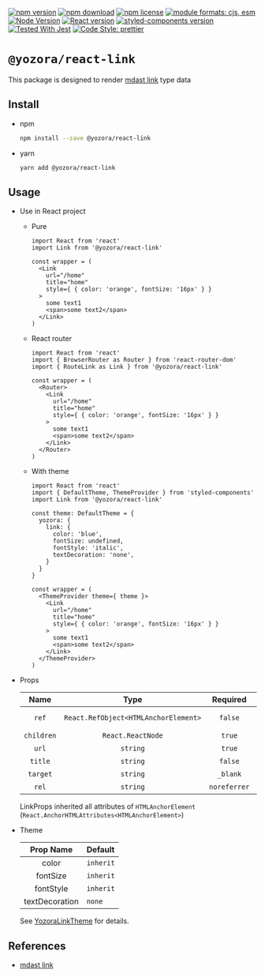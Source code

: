 [![npm version](https://img.shields.io/npm/v/@yozora/react-link.svg)](https://www.npmjs.com/package/@yozora/react-link)
[![npm download](https://img.shields.io/npm/dm/@yozora/react-link.svg)](https://www.npmjs.com/package/@yozora/react-link)
[![npm license](https://img.shields.io/npm/l/@yozora/react-link.svg)](https://www.npmjs.com/package/@yozora/react-link)
[![module formats: cjs, esm](https://img.shields.io/badge/module_formats-cjs%2C%20esm-green.svg)](#install)
[![Node Version](https://img.shields.io/node/v/@yozora/react-link)](https://github.com/nodejs/node)
[![React version](https://img.shields.io/npm/dependency-version/@yozora/react-link/peer/react)](https://github.com/facebook/react)
[![styled-components version](https://img.shields.io/npm/dependency-version/@yozora/react-link/peer/styled-components)](https://github.com/styled-components/styled-components)
[![Tested With Jest](https://img.shields.io/badge/tested_with-jest-9c465e.svg)](https://github.com/facebook/jest)
[![Code Style: prettier](https://img.shields.io/badge/code_style-prettier-ff69b4.svg?style=flat-square)](https://github.com/prettier/prettier)


# `@yozora/react-link`

This package is designed to render [mdast link][] type data


## Install

* npm

  ```bash
  npm install --save @yozora/react-link
  ```

* yarn

  ```bash
  yarn add @yozora/react-link
  ```

## Usage
  * Use in React project

    - Pure

      ```tsx
      import React from 'react'
      import Link from '@yozora/react-link'

      const wrapper = (
        <Link
          url="/home"
          title="home"
          style={ { color: 'orange', fontSize: '16px' } }
        >
          some text1
          <span>some text2</span>
        </Link>
      )
      ```

    - React router

      ```tsx
      import React from 'react'
      import { BrowserRouter as Router } from 'react-router-dom'
      import { RouteLink as Link } from '@yozora/react-link'

      const wrapper = (
        <Router>
          <Link
            url="/home"
            title="home"
            style={ { color: 'orange', fontSize: '16px' } }
          >
            some text1
            <span>some text2</span>
          </Link>
        </Router>
      )
      ```

    - With theme

      ```tsx
      import React from 'react'
      import { DefaultTheme, ThemeProvider } from 'styled-components'
      import Link from '@yozora/react-link'

      const theme: DefaultTheme = {
        yozora: {
          link: {
            color: 'blue',
            fontSize: undefined,
            fontStyle: 'italic',
            textDecoration: 'none',
          }
        }
      }

      const wrapper = (
        <ThemeProvider theme={ theme }>
          <Link
            url="/home"
            title="home"
            style={ { color: 'orange', fontSize: '16px' } }
          >
            some text1
            <span>some text2</span>
          </Link>
        </ThemeProvider>
      )
      ```

  * Props

     Name       | Type                                  | Required      | Default | Description
    :----------:|:-------------------------------------:|:-------------:|:-------:|:-------------
     `ref`      | `React.RefObject<HTMLAnchorElement>`  | `false`       | -       | Forwarded ref callback
     `children` | `React.ReactNode`                     | `true`        | -       | link content
     `url`      | `string`                              | `true`        | -       | link url
     `title`    | `string`                              | `false`       | -       | link title
     `target`   | `string`                              | `_blank`      | -       |
     `rel`      | `string`                              | `noreferrer`  | -       |

    LinkProps inherited all attributes of `HTMLAnchorElement` (`React.AnchorHTMLAttributes<HTMLAnchorElement>`)

  * Theme

     Prop Name      | Default
    :--------------:|:--------------
     color          | `inherit`
     fontSize       | `inherit`
     fontStyle      | `inherit`
     textDecoration | `none`

    See [YozoraLinkTheme][] for details.


## References

  - [mdast link][]


[mdast link]: https://github.com/syntax-tree/mdast#link
[YozoraLinkTheme]: https://github.com/guanghechen/yozora-react/blob/master/packages/link/src/theme.ts

